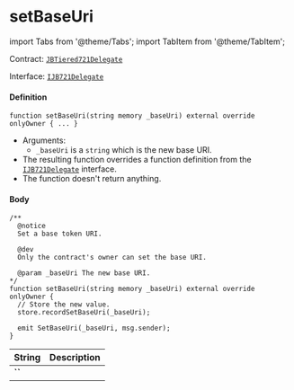 # setBaseUri

import Tabs from '@theme/Tabs';
import TabItem from '@theme/TabItem';

Contract: [`JBTiered721Delegate`](/dev/api/contracts/or-delegates/jbtiered721delegate)

Interface: [`IJB721Delegate`](/dev/api/interfaces/ijb721delegate)

<Tabs>
<TabItem value="Step by step" label="Step by step">

#### Definition

```
function setBaseUri(string memory _baseUri) external override onlyOwner { ... }
```

- Arguments:
  - `_baseUri` is a `string` which is the new base URI.
- The resulting function overrides a function definition from the [`IJB721Delegate`](/dev/api/interfaces/ijb721delegate) interface.
- The function doesn't return anything.

#### Body

</TabItem>

<TabItem value="Code" label="Code">

```
/**
  @notice
  Set a base token URI.

  @dev
  Only the contract's owner can set the base URI.

  @param _baseUri The new base URI.
*/
function setBaseUri(string memory _baseUri) external override onlyOwner {
  // Store the new value.
  store.recordSetBaseUri(_baseUri);

  emit SetBaseUri(_baseUri, msg.sender);
}
```

</TabItem>

<TabItem value="Errors" label="Errors">

|String|Description|
|-|-|
|**``**||

</TabItem>

<TabItem value="Bug bounty" label="Bug bounty">

</TabItem>
</Tabs>

